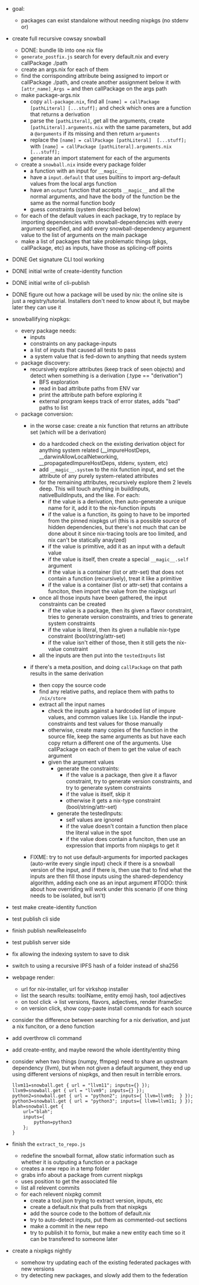 - goal:
    - packages can exist standalone without needing nixpkgs (no stdenv or)


- create full recursive cowsay snowball
    - DONE: bundle lib into one nix file
    - `generate_postfix.js` search for every default.nix and every callPackage ./path
    - create an args.nix for each of them
    - find the corrisponding attribute being assigned to  import or callPackage ./path, and create another assignment below it with `[attr_name]_Args =` and then callPackage on the args path
    - make package-args.nix
        - copy `all-package.nix`, find all `[name] = callPackage [pathLiteral] [...stuff];` and check which ones are a function that returns a derivation
        - parse the `[pathLiteral]`, get all the arguments, create `[pathLiteral].arguments.nix` with the same parameters, but add a `@arguments` if its missing and then return `arguments`
        - replace the `[name] = callPackage [pathLiteral]  [...stuff];` with `[name] = callPackage [pathLiteral].arguments.nix [...stuff];`
        - generate an import statement for each of the arguments
    - create a `snowball.nix` inside every package folder
        - a function with an input for `__magic__`
        - have a `input.default` that uses builtins to import arg-default values from the local args function
        - have an `output` function that accepts `__magic__` and all the normal arguments, and have the body of the function be the same as the normal function body
        - guess constraints (system described below)
    - for each of the default values in each package, try to replace by importing dependencies with snowball-dependencies with every argument specified, and add every snowball-dependency argument value to the list of arguments on the main package
    - make a list of packages that take problematic things (pkgs, callPackage, etc) as inputs, have those as splicing-off points



- DONE Get signature CLI tool working
- DONE initial write of create-identity function
- DONE initial write of cli-publish
- DONE figure out how a package will be used by nix: the online site is just a registry/tutorial. Installers don't need to know about it, but maybe later they can use it


- snowballifying nixpkgs:
    - every package needs:
        - inputs
        - constraints on any package-inputs
        - a list of inputs that caused all tests to pass
        - a system value that is fed-down to anything that needs system
    - package discovery:
        - recursively explore attributes (keep track of seen objects) and detect when something is a derivation (.type == "derivation")
            - BFS exploration
            - read in bad attribute paths from ENV var
            - print the attribute path before exploring it
            - external program keeps track of error states, adds "bad" paths to list
    - package conversion:
        - in the worse case: create a nix function that returns an attribute set (which will be a derivation)
            - do a hardcoded check on the existing derivation object for anything system related (__impureHostDeps, __darwinAllowLocalNetworking, __propagatedImpureHostDeps, stdenv, system, etc)
            - add `__magic__.system` to the nix function input, and set the attribute of any purely system-related attributes
            - for the remaining attributes, recursively explore them 2 levels deep.
              This will touch anything in buildInputs, nativeBuildInputs, and the like.
              For each:
                - if the value is a derivation, then auto-generate a unique name for it, add it to the nix-function inputs
                - if the value is a function, its going to have to be imported from the pinned nixpkgs url (this is a possible source of hidden dependencies, but there's not much that can be done about it since nix-tracing tools are too limited, and nix can't be statically anaylzed)
                - if the value is primitive, add it as an input with a default value
                - if the value is itself, then create a special `__magic__.self` argument
                - if the value is a container (list or attr-set) that does not contain a function (recursively), treat it like a primitive
                - if the value is a container (list or attr-set) that contains a funciton, then import the value from the nixpkgs url
            - once all those inputs have been gathered, the input constraints can be created
                - if the value is a package, then its given a flavor constraint, tries to generate version constraints, and tries to generate system constraints
                - if the value is literal, then its given a nullable nix-type constraint (bool/string/attr-set) 
                - if the value isn't either of those, then it still gets the nix-value constraint
            - all the inputs are then put into the `testedInputs` list
        - if there's a meta.position, and doing `callPackage` on that path results in the same derivation
            - then copy the source code
            - find any relative paths, and replace them with paths to `/nix/store`
            - extract all the input names
                - check the inputs against a hardcoded list of impure values, and common values like `lib`. Handle the input-constraints and test values for those manually
                - otherwise, create many copies of the function in the source file, keep the same arguments as but have each copy return a different one of the arguments. Use callPackage on each of them to get the value of each argument
                - given the argument values
                    - generate the constraints:
                        - if the value is a package, then give it a flavor constraint, try to generate version constraints, and try to generate system constraints
                        - if the value is itself, skip it
                        - otherwise it gets a nix-type constraint (bool/string/attr-set)
                    - generate the testedInputs:
                        - self values are ignored
                        - if the value doesn't contain a function then place the literal value in the spot
                        - if the value does contain a funciton, then use an expression that imports from nixpkgs to get it
        
        - FIXME: try to not use default-arguments for imported packages (auto-write every single input)
                 check if there is a snowball version of the input, and if there is, then use that to find what the inputs are 
                 then fill those inputs using the shared-dependency algorithm, adding each one as an input argument
                 #TODO: think about how overriding will work under this scenario (if one thing needs to be isolated, but isn't)
        
            
- test make create-identity function
- test publish cli side
- finish publish newReleaseInfo
- test publish server side
- fix allowing the indexing system to save to disk
- switch to using a recursive IPFS hash of a folder instead of sha256

- webpage render:
    - url for nix-installer, url for virkshop installer
    - list the search results: toolName, entity emoji hash, tool adjectives
    - on tool click -> list versions, flavors, adjectives, render iframeSrc
    - on version click, show copy-paste install commands for each source

- consider the difference between searching for a nix derivation, and just a nix funciton, or a deno function    

- add overthrow cli command
- add create-entity, and maybe reword the whole identity/entity thing

- consider when two things (numpy, ffmpeg) need to share an upstream dependency (llvm), but when not given a default argument, they end up using different versions of nixpkgs, and then result in terrible errors.
    ```
    llvm11=snowball.get { url = "llvm11"; inputs={} });
    llvm9=snowball.get { url = "llvm9"; inputs={} });
    python2=snowball.get { url = "python2"; inputs={ llvm=llvm9;  } });
    python3=snowball.get { url = "python3"; inputs={ llvm=llvm11; } });
    blah=snowball.get {
        url="blah";
        inputs={
            python=python3
        }; 
    }
    ```
- finish the `extract_to_repo.js`
    - redefine the snowball format, allow static information such as whether it is outputing a function or a package
    - creates a new repo in a temp folder
    - grabs info about a package from current nixpkgs
    - uses position to get the associated file
    - list all relevent commits
    - for each relevent nixpkg commit
        - create a tool.json trying to extract version, inputs, etc
        - create a default.nix that pulls from that nixpkgs
        - add the source code to the bottom of default.nix
        - try to auto-detect inputs, put them as commented-out sections
        - make a commit in the new repo
        - try to publish it to fornix, but make a new entity each time so it can be transfered to someone later

- create a nixpkgs nightly
    - somehow try updating each of the existing federated packages with new versions
    - try detecting new packages, and slowly add them to the federation
